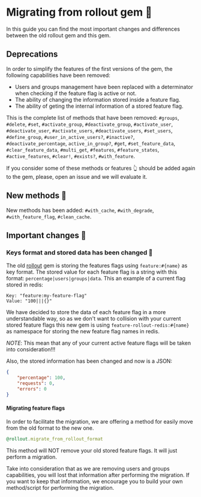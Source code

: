 # Migrating from rollout gem 🚀

In this guide you can find the most important changes and differences between the old rollout gem and this gem.

## Deprecations

In order to simplify the features of the first versions of the gem, the following capabilities have been removed:

- Users and groups management have been replaced with a determinator when checking if the feature flag is active or not.
- The ability of changing the information stored inside a feature flag.
- The ability of geting the internal information of a stored feature flag.

This is the complete list of methods that have been removed: `#groups`, `#delete`, `#set`, `#activate_group`, `#deactivate_group`, `#activate_user`, `#deactivate_user`, `#activate_users`, `#deactivate_users`, `#set_users`, `#define_group`, `#user_in_active_users?`, `#inactive?`, `#deactivate_percentage`, `active_in_group?`, `#get`, `#set_feature_data`, `#clear_feature_data`, `#multi_get`, `#features`, `#feature_states`, `#active_features`, `#clear!`, `#exists?`, `#with_feature`.

If you consider some of these methods or features 👆 should be added again to the gem, please, open an issue and we will evaluate it.

## New methods 🎁

New methods has been added: `#with_cache`, `#with_degrade`, `#with_feature_flag`, `#clean_cache`.

## Important changes 🚨

### Keys format and stored data has been changed 🔑

The old [rollout](https://github.com/fetlife/rollout) gem is storing the features flags using `feature:#{name}` as key format. The stored value for each feature flag is a string with this format: `percentage|users|groups|data`. This an example of a current flag stored in redis:

```
Key: "feature:my-feature-flag"
Value: "100|||{}"
```

We have decided to store the data of each feature flag in a more understandable way, so as we don't want to collision with your current stored feature flags this new gem is using `feature-rollout-redis:#{name}` as namespace for storing the new feature flag names in redis.

_NOTE_: This mean that any of your current active feature flags will be taken into consideration!!!

Also, the stored information has been changed and now is a JSON:

```json
{
    "percentage": 100,
    "requests": 0,
    "errors": 0
}
```

#### Migrating feature flags

In order to facilitate the migration, we are offering a method for easily move from the old format to the new one.

```ruby
@rollout.migrate_from_rollout_format
```

This method will NOT remove your old stored feature flags. It will just perform a migration.

Take into consideration that as we are removing users and groups capabilities, you will lost that information after performing the migration. If you want to keep that information, we encourage you to build your own method/script for performing the migration.